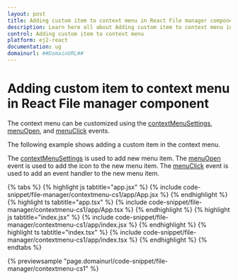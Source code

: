 ```yaml
---
layout: post
title: Adding custom item to context menu in React File manager component | Syncfusion
description: Learn here all about Adding custom item to context menu in Syncfusion React File manager component of Syncfusion Essential JS 2 and more.
control: Adding custom item to context menu 
platform: ej2-react
documentation: ug
domainurl: ##DomainURL##
---
```


# Adding custom item to context menu in React File manager component

The context menu can be customized using the [contextMenuSettings](https://ej2.syncfusion.com/react/documentation/api/file-manager/#contextmenusettings), [menuOpen](https://ej2.syncfusion.com/react/documentation/api/file-manager/#menuopen), and [menuClick](https://ej2.syncfusion.com/react/documentation/api/file-manager/#menuclick) events.

The following example shows adding a custom item in the context menu.

The [contextMenuSettings](https://ej2.syncfusion.com/react/documentation/api/file-manager/#contextmenusettings) is used to add new menu item. The [menuOpen](https://ej2.syncfusion.com/react/documentation/api/file-manager/#menuopen) event is used to add the icon to the new menu item. The [menuClick](https://ej2.syncfusion.com/react/documentation/api/file-manager/#menuclick) event is used to add an event handler to the new menu item.

{% tabs %}
{% highlight js tabtitle="app.jsx" %}
{% include code-snippet/file-manager/contextmenu-cs1/app/App.jsx %}
{% endhighlight %}
{% highlight ts tabtitle="app.tsx" %}
{% include code-snippet/file-manager/contextmenu-cs1/app/App.tsx %}
{% endhighlight %}
{% highlight js tabtitle="index.jsx" %}
{% include code-snippet/file-manager/contextmenu-cs1/app/index.jsx %}
{% endhighlight %}
{% highlight ts tabtitle="index.tsx" %}
{% include code-snippet/file-manager/contextmenu-cs1/app/index.tsx %}
{% endhighlight %}
{% endtabs %}

 {% previewsample "page.domainurl/code-snippet/file-manager/contextmenu-cs1" %}